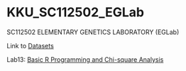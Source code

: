 # KKU_SC112502_EGLab
SC112502 ELEMENTARY GENETICS LABORATORY (EGLab)

Link to [Datasets](data)

Lab13: [Basic R Programming and Chi-square Analysis](lab_manual_doc.md)
